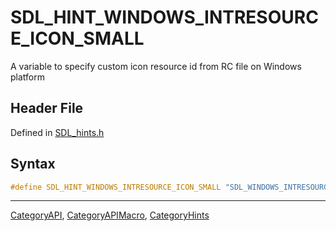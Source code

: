 # SDL_HINT_WINDOWS_INTRESOURCE_ICON_SMALL

A variable to specify custom icon resource id from RC file on Windows platform

## Header File

Defined in [SDL_hints.h](https://github.com/libsdl-org/SDL/blob/SDL2/include/SDL_hints.h)

## Syntax

```c
#define SDL_HINT_WINDOWS_INTRESOURCE_ICON_SMALL "SDL_WINDOWS_INTRESOURCE_ICON_SMALL"
```

----
[CategoryAPI](CategoryAPI), [CategoryAPIMacro](CategoryAPIMacro), [CategoryHints](CategoryHints)

